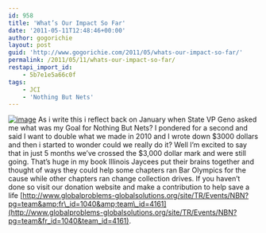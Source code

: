 ```yaml
---
id: 958
title: 'What’s Our Impact So Far'
date: '2011-05-11T12:48:46+00:00'
author: gogorichie
layout: post
guid: 'http://www.gogorichie.com/2011/05/whats-our-impact-so-far/'
permalink: /2011/05/11/whats-our-impact-so-far/
restapi_import_id:
    - 5b7e1e5a66c0f
tags:
    - JCI
    - 'Nothing But Nets'
---
```


[![image](http://www.gogorichie.com/wp-content/uploads/2011/05/image.png "image")](http://www.globalproblems-globalsolutions.org/site/TR/Events/NBN?pg=team&fr_id=1040&team_id=4161) As i write this i reflect back on January when State VP Geno asked me what was my Goal for Nothing But Nets? I pondered for a second and said I want to double what we made in 2010 and I wrote down $3000 dollars and then i started to wonder could we really do it? Well I’m excited to say that in just 5 months we’ve crossed the $3,000 dollar mark and were still going. That’s huge in my book Illinois Jaycees put their brains together and thought of ways they could help some chapters ran Bar Olympics for the cause while other chapters ran change collection drives. If you haven’t done so visit our donation website and make a contribution to help save a life [http://www.globalproblems-globalsolutions.org/site/TR/Events/NBN?pg=team&amp;fr\_id=1040&amp;team\_id=4161](http://www.globalproblems-globalsolutions.org/site/TR/Events/NBN?pg=team&fr_id=1040&team_id=4161).